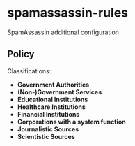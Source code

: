 # spamassassin-rules

SpamAssassin additional configuration

## Policy

Classifications:

- **Government Authorities**
- **(Non-)Government Services**
- **Educational Institutions**
- **Healthcare Institutions**
- **Financial Institutions**
- **Corporations with a system function**
- **Journalistic Sources**
- **Scientistic Sources**

